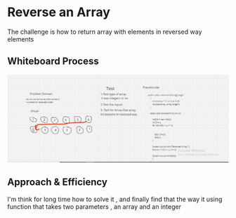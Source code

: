 # Reverse an Array

The challenge is how to return array with elements in reversed way elements

## Whiteboard Process
![c](reverseArray.PNG)

## Approach & Efficiency

I'm think for long time how to solve it , and finally find that the way it using function that takes two parameters , an array and an integer